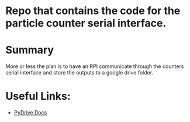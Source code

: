 # Repo that contains the code for the particle counter serial interface. 

# Summary
 More or less the plan is to have an RPI communicate through the counters serial interface and store the outputs to a google drive folder.

# Useful Links:
 - [PyDrive Docs](https://pythonhosted.org/PyDrive/quickstart.html)

